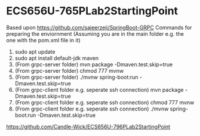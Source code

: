 # ECS656U-765PLab2StartingPoint
Based upon https://github.com/sajeerzeji/SpringBoot-GRPC
Commands for preparing the enviornment (Assuming you are in the main folder e.g. the one with the pom.xml file in it)
1. sudo apt update
2. sudo apt install default-jdk maven
3. (From grpc-server folder) mvn package -Dmaven.test.skip=true
4. (From grpc-server folder) chmod 777 mvnw
5. (From grpc-server folder) ./mvnw spring-boot:run -Dmaven.test.skip=true
6. (From grpc-client folder e.g. seperate ssh connection) mvn package -Dmaven.test.skip=true
7. (From grpc-client folder e.g. seperate ssh connection) chmod 777 mvnw
8. (From grpc-client folder e.g. seperate ssh connection) ./mvnw spring-boot:run -Dmaven.test.skip=true

https://github.com/Candle-Wick/ECS656U-796PLab2StartingPoint

